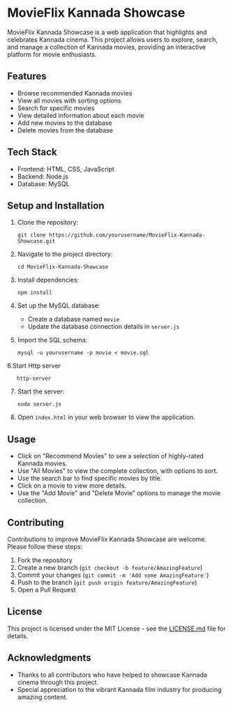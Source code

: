 # MovieFlix Kannada Showcase

MovieFlix Kannada Showcase is a web application that highlights and celebrates Kannada cinema. This project allows users to explore, search, and manage a collection of Kannada movies, providing an interactive platform for movie enthusiasts.

## Features

- Browse recommended Kannada movies
- View all movies with sorting options
- Search for specific movies
- View detailed information about each movie
- Add new movies to the database
- Delete movies from the database

## Tech Stack

- Frontend: HTML, CSS, JavaScript
- Backend: Node.js
- Database: MySQL

## Setup and Installation

1. Clone the repository:
   ```
   git clone https://github.com/yourusername/MovieFlix-Kannada-Showcase.git
   ```

2. Navigate to the project directory:
   ```
   cd MovieFlix-Kannada-Showcase
   ```

3. Install dependencies:
   ```
   npm install
   ```

4. Set up the MySQL database:
   - Create a database named `movie`
   - Update the database connection details in `server.js`

5. Import the SQL schema:
   ```
   mysql -u yourusername -p movie < movie.sql
   ```

6.Start Http server
   ```
      http-server
   ```

7. Start the server:
   ```
   node server.js
   ```

8. Open `index.html` in your web browser to view the application.

## Usage

- Click on "Recommend Movies" to see a selection of highly-rated Kannada movies.
- Use "All Movies" to view the complete collection, with options to sort.
- Use the search bar to find specific movies by title.
- Click on a movie to view more details.
- Use the "Add Movie" and "Delete Movie" options to manage the movie collection.

## Contributing

Contributions to improve MovieFlix Kannada Showcase are welcome. Please follow these steps:

1. Fork the repository
2. Create a new branch (`git checkout -b feature/AmazingFeature`)
3. Commit your changes (`git commit -m 'Add some AmazingFeature'`)
4. Push to the branch (`git push origin feature/AmazingFeature`)
5. Open a Pull Request

## License

This project is licensed under the MIT License - see the [LICENSE.md](LICENSE.md) file for details.

## Acknowledgments

- Thanks to all contributors who have helped to showcase Kannada cinema through this project.
- Special appreciation to the vibrant Kannada film industry for producing amazing content.
